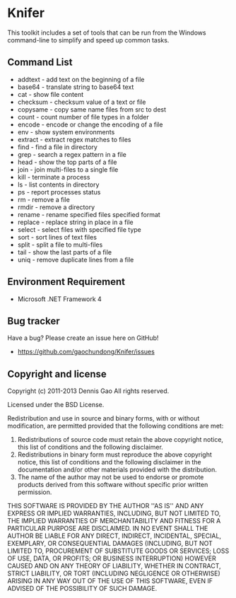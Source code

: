 Knifer
======

This toolkit includes a set of tools that can be run from the Windows command-line to simplify and speed up common tasks.


Command List
-----------------------

+ addtext 	- add text on the beginning of a file
+ base64 	- translate string to base64 text
+ cat	 	- show file content
+ checksum 	- checksum value of a text or file
+ copysame  - copy same name files from src to dest
+ count 	- count number of file types in a folder
+ encode 	- encode or change the encoding of a file
+ env 		- show system environments
+ extract 	- extract regex matches to files
+ find 		- find a file in directory
+ grep 		- search a regex pattern in a file
+ head 		- show the top parts of a file
+ join 		- join multi-files to a single file
+ kill		- terminate a process
+ ls		- list contents in directory
+ ps		- report processes status
+ rm 		- remove a file
+ rmdir		- remove a directory
+ rename 	- rename specified files specified format
+ replace 	- replace string in place in a file
+ select 	- select files with specified file type
+ sort 		- sort lines of text files
+ split 	- split a file to multi-files
+ tail 		- show the last parts of a file
+ uniq 		- remove duplicate lines from a file


Environment Requirement
-----------------------

+ Microsoft .NET Framework 4

Bug tracker
-----------

Have a bug? Please create an issue here on GitHub!

+ https://github.com/gaochundong/Knifer/issues

Copyright and license
---------------------

Copyright (c) 2011-2013 Dennis Gao
All rights reserved.

Licensed under the BSD License.

Redistribution and use in source and binary forms, with or without
modification, are permitted provided that the following conditions
are met:
1. Redistributions of source code must retain the above copyright
   notice, this list of conditions and the following disclaimer.
2. Redistributions in binary form must reproduce the above copyright
   notice, this list of conditions and the following disclaimer in the
   documentation and/or other materials provided with the distribution.
3. The name of the author may not be used to endorse or promote products
   derived from this software without specific prior written permission.

THIS SOFTWARE IS PROVIDED BY THE AUTHOR ''AS IS'' AND ANY EXPRESS OR
IMPLIED WARRANTIES, INCLUDING, BUT NOT LIMITED TO, THE IMPLIED WARRANTIES
OF MERCHANTABILITY AND FITNESS FOR A PARTICULAR PURPOSE ARE DISCLAIMED.
IN NO EVENT SHALL THE AUTHOR BE LIABLE FOR ANY DIRECT, INDIRECT,
INCIDENTAL, SPECIAL, EXEMPLARY, OR CONSEQUENTIAL DAMAGES (INCLUDING, BUT
NOT LIMITED TO, PROCUREMENT OF SUBSTITUTE GOODS OR SERVICES; LOSS OF USE,
DATA, OR PROFITS; OR BUSINESS INTERRUPTION) HOWEVER CAUSED AND ON ANY
THEORY OF LIABILITY, WHETHER IN CONTRACT, STRICT LIABILITY, OR TORT
(INCLUDING NEGLIGENCE OR OTHERWISE) ARISING IN ANY WAY OUT OF THE USE OF
THIS SOFTWARE, EVEN IF ADVISED OF THE POSSIBILITY OF SUCH DAMAGE.
